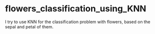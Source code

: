 # flowers_classification_using_KNN
I try to use KNN for the classification problem with flowers, based on the sepal and petal of them.

